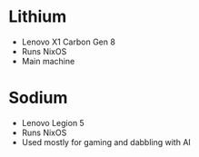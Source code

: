 # Lithium

- Lenovo X1 Carbon Gen 8
- Runs NixOS
- Main machine

# Sodium

- Lenovo Legion 5
- Runs NixOS
- Used mostly for gaming and dabbling with AI
